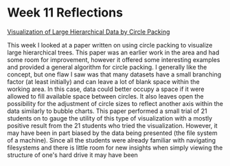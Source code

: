 # Week 11 Reflections
[Visualization of Large Hierarchical Data by Circle Packing](https://dl.acm.org/doi/pdf/10.1145/1124772.1124851)

This week I looked at a paper written on using circle packing to visualize large hierarchical trees. This paper was an
earlier work in the area and had some room for improvement, however it offered some interesting examples and provided a
general algorithm for circle packing. I generally like the concept, but one flaw I saw was that many datasets have a
small branching factor (at least initially) and can leave a lot of blank space within the working area. In this case,
data could better occupy a space if it were allowed to fill available space between circles. It also leaves open the
possibility for the adjustment of circle sizes to reflect another axis within the data similarly to bubble charts. 
This paper performed a small trial of 21 students on to gauge the utility of this type of visualization with a mostly
positive result from the 21 students who tried the visualization. However, it may have been in part biased by the
data being presented (the file system of a machine). Since all the students were already familiar with navigating
filesystems and there is little room for new insights when simply viewing the structure of one's hard drive it may
have been 

